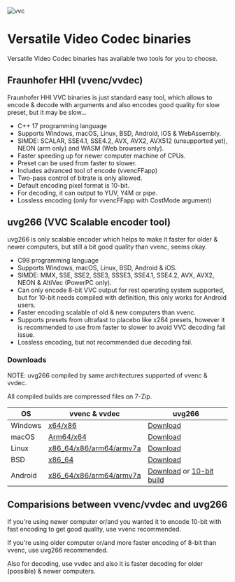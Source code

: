 ![vvc](https://upload.wikimedia.org/wikipedia/en/b/ba/Versatile_Video_Coding_%28logo%29.svg)

# Versatile Video Codec binaries

Versatile Video Codec binaries has available two tools for you to choose.

## Fraunhofer HHI (vvenc/vvdec)

Fraunhofer HHI VVC binaries is just standard easy tool, which allows to encode & decode with arguments and also encodes good quality for slow preset, but it may be slow...

* C++ 17 programming language
* Supports Windows, macOS, Linux, BSD, Android, iOS & WebAssembly.
* SIMDE: SCALAR, SSE4.1, SSE4.2, AVX, AVX2, AVX512 (unsupported yet), NEON (arm only) and WASM (Web browsers only).
* Faster speeding up for newer computer machine of CPUs.
* Preset can be used from faster to slower.
* Includes advanced tool of encode (vvencFFapp)
* Two-pass control of bitrate is only allowed.
* Default encoding pixel format is 10-bit.
* For decoding, it can output to YUV, Y4M or pipe.
* Lossless encoding (only for vvencFFapp with CostMode argument)

## uvg266 (VVC Scalable encoder tool)

uvg266 is only scalable encoder which helps to make it faster for older & newer computers, but still a bit good quality than vvenc, seems okay.

* C98 programming language
* Supports Windows, macOS, Linux, BSD, Android & iOS.
* SIMDE: MMX, SSE, SSE2, SSE3, SSSE3, SSE4.1, SSE4.2, AVX, AVX2, NEON & AltiVec (PowerPC only).
* Can only encode 8-bit VVC output for rest operating system supported, but for 10-bit needs compiled with definition, this only works for Android users.
* Faster encoding scalable of old & new computers than vvenc.
* Supports presets from ultrafast to placebo like x264 presets, however it is recommended to use from faster to slower to avoid VVC decoding fail issue.
* Lossless encoding, but not recommended due decoding fail.

### Downloads

NOTE: uvg266 compiled by same architectures supported of vvenc & vvdec.

All compiled builds are compressed files on 7-Zip.

| OS | vvenc & vvdec | uvg266 |
--- | --- | --- |
Windows | [x64/x86](https://github.com/MartinEesmaa/VVCEasy/raw/refs/heads/master/WindowsVVC/WindowsVVC.7z) | [Download](https://github.com/MartinEesmaa/VVCEasy/raw/refs/heads/master/uvg266/Windows/uvg266-Windows.7z)
macOS | [Arm64/x64](https://github.com/MartinEesmaa/VVCEasy/raw/refs/heads/master/MacOSVVC/MacOSVVC.7z) | [Download](https://github.com/MartinEesmaa/VVCEasy/raw/refs/heads/master/uvg266/macOS/uvg266-macOS.7z)
Linux | [x86_64/x86/arm64/armv7a](https://github.com/MartinEesmaa/VVCEasy/raw/refs/heads/master/uvg266/Linux/uvg266-Linux.7z) | [Download]()
BSD | [x86_64](https://github.com/MartinEesmaa/VVCEasy/raw/refs/heads/master/BSDVVC/BSDVVC.7z) | [Download]()
Android | [x86_64/x86/arm64/armv7a](https://github.com/MartinEesmaa/VVCEasy/raw/refs/heads/master/AndroidVVC/AndroidVVC.7z) | [Download](https://github.com/MartinEesmaa/VVCEasy/raw/refs/heads/master/AndroidVVC/AndroidUVG266-8bit.7z) or [10-bit build](https://github.com/MartinEesmaa/VVCEasy/raw/refs/heads/master/AndroidVVC/AndroidUVG266.7z)

## Comparisions between vvenc/vvdec and uvg266

If you're using newer computer or/and you wanted it to encode 10-bit with fast encoding to get good quality, use vvenc recommended.

If you're using older computer or/and more faster encoding of 8-bit than vvenc, use uvg266 recommended.

Also for decoding, use vvdec and also it is faster decoding for older (possible) & newer computers.